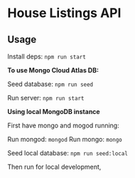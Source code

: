 # House Listings API

## Usage

Install deps: `npm run start`

**To use Mongo Cloud Atlas DB:**

Seed database: `npm run seed`

Run server: `npm run start`

**Using local MongoDB instance**

First have mongo and mogod running:

Run mongod: `mongod`
Run mongo: `mongo`

Seed local database: `npm run seed:local`

Then run for local development,
